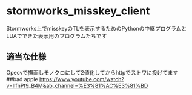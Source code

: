 # stormworks_misskey_client
Stormworks上でmisskeyのTLを表示するためのPythonの中継プログラムとLUAでできた表示用のプログラムたちです
## 適当な仕様
Opecvで描画しモノクロにして2値化してからhttpでストワに投げてます  
##bad apple
https://www.youtube.com/watch?v=IlfnPt9_B4M&ab_channel=%E3%81%AC%E3%81%BD
